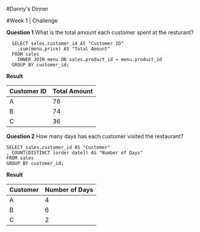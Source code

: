 #Danny's Dinner

#Week 1 | Challenge

**Question 1** What is the total amount each customer spent at the resturant?

	  SELECT sales.customer_id AS "Customer ID"
		,sum(menu.price) AS "Total Amount"
	  FROM sales
		INNER JOIN menu ON sales.product_id = menu.product_id
	  GROUP BY customer_id;
  
  **Result**
  
  |Customer ID|Total Amount|
  |---|---|
  |A|76|
  |B|74|
  |C|36|
  
  
  
**Question 2** How many days has each customer visited the restaurant?

	SELECT sales.customer_id AS "Customer"
	, COUNT(DISTINCT [order date]) AS "Number of Days"
	FROM sales
	GROUP BY customer_id;
	
**Result**

|Customer|Number of Days|
|---|---|
|A	|4
|B	|6
|C	|2

  

